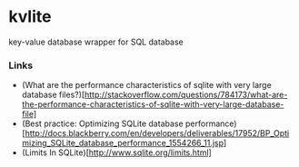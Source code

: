kvlite
======

key-value database wrapper for SQL database


### Links
 * (What are the performance characteristics of sqlite with very large database files?)[http://stackoverflow.com/questions/784173/what-are-the-performance-characteristics-of-sqlite-with-very-large-database-file]
 * (Best practice: Optimizing SQLite database performance)[http://docs.blackberry.com/en/developers/deliverables/17952/BP_Optimizing_SQLite_database_performance_1554266_11.jsp]
 * (Limits In SQLite)[http://www.sqlite.org/limits.html]
